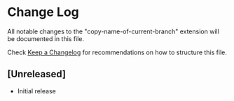 # Change Log
All notable changes to the "copy-name-of-current-branch" extension will be documented in this file.

Check [Keep a Changelog](http://keepachangelog.com/) for recommendations on how to structure this file.

## [Unreleased]
- Initial release